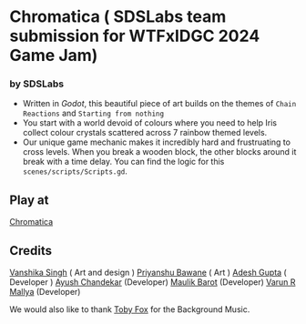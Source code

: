 # Chromatica ( SDSLabs team submission for WTFxIDGC 2024 Game Jam)
### by SDSLabs
- Written in *Godot*, this beautiful piece of art builds on the themes of `Chain Reactions` and `Starting from nothing`
- You start with a world devoid of colours where you need to help Iris collect colour crystals scattered across 7 rainbow themed levels.
- Our unique game mechanic makes it incredibly hard and frustruating to cross levels. When you break a wooden block, the other blocks around it break with a time delay. You can find the logic for this `scenes/scripts/Scripts.gd`.

## Play at
[Chromatica](https://varunrmallya.itch.io/chromaticaweb)

## Credits
[Vanshika Singh](https://www.linkedin.com/in/vanshika-singh-85173428a/) ( Art and design ) 
[Priyanshu Bawane](https://www.linkedin.com/in/priyanshu-bawane-bb265b281/) ( Art )
[Adesh Gupta](https://www.linkedin.com/in/adesh-g/) ( Developer )
[Ayush Chandekar](https://www.linkedin.com/in/ayush-chandekar-721316201/) (Developer)
[Maulik Barot](https://www.linkedin.com/in/maulik-barot-3855622a6/) (Developer)
[Varun R Mallya](https://www.linkedin.com/in/varun-r-mallya-973b81141/) (Developer)

We would also like to thank [Toby Fox](https://en.wikipedia.org/wiki/Toby_Fox) for the Background Music.
